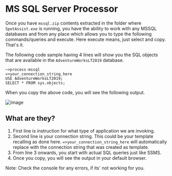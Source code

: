 # MS SQL Server Processor

Once you have `mssql.zip` contents extracted in the folder where `SpotAssist.exe` is running, you have the ability to work with any MSSQL databases and from any place which allows you to type the following commands/queries and execute. Here execute means, just select and copy. That's it.

The following code sample having 4 lines will show you the SQL objects that are available in the `AdventureWorksLT2019` database.

```
~>process-mssql
=>your_connection_string_here
USE AdventureWorksLT2019;
SELECT * FROM sys.objects;
```

When you copy the above code, you will see the following output.

![image](https://user-images.githubusercontent.com/109056087/217724237-b332b1db-24be-45c9-8666-463472b46ae8.png)


## What are they?
1. First line is instruction for what type of application we are invoking.
2. Second line is your connection string. This could be your template recalling as done here. `=>your_connection_string_here` will automatically replace with the connection string that was created as template.
3. From line 3 onwards, you start with actual SQL queries just like SSMS.
4. Once you copy, you will see the output in your default browser.

Note: Check the console for any errors, if its' not working for you.
